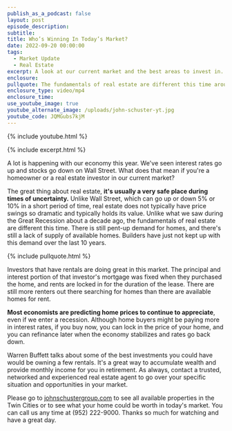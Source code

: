 ```yaml
---
publish_as_a_podcast: false
layout: post
episode_description:
subtitle:
title: Who’s Winning In Today’s Market?
date: 2022-09-20 00:00:00
tags:
  - Market Update
  - Real Estate
excerpt: A look at our current market and the best areas to invest in.
enclosure:
pullquote: The fundamentals of real estate are different this time around.
enclosure_type: video/mp4
enclosure_time:
use_youtube_image: true
youtube_alternate_image: /uploads/john-schuster-yt.jpg
youtube_code: JQMGubs7kjM
---
```

{% include youtube.html %}

{% include excerpt.html %}

A lot is happening with our economy this year. We've seen interest rates go up and stocks go down on Wall Street. What does that mean if you're a homeowner or a real estate investor in our current market?&nbsp;

The great thing about real estate, **it's usually a very safe place during times of uncertainty.** Unlike Wall Street, which can go up or down 5% or 10% in a short period of time, real estate does not typically have price swings so dramatic and typically holds its value. Unlike what we saw during the Great Recession about a decade ago, the fundamentals of real estate are different this time. There is still pent-up demand for homes, and there's still a lack of supply of available homes. Builders have just not kept up with this demand over the last 10 years.&nbsp;

{% include pullquote.html %}

Investors that have rentals are doing great in this market. The principal and interest portion of that investor's mortgage was fixed when they purchased the home, and rents are locked in for the duration of the lease. There are still more renters out there searching for homes than there are available homes for rent.

**Most economists are predicting home prices to continue to appreciate**, even if we enter a recession. Although home buyers might be paying more in interest rates, if you buy now, you can lock in the price of your home, and you can refinance later when the economy stabilizes and rates go back down.&nbsp;

Warren Buffett talks about some of the best investments you could have would be owning a few rentals. It's a great way to accumulate wealth and provide monthly income for you in retirement. As always, contact a trusted, networked and experienced real estate agent to go over your specific situation and opportunities in your market.&nbsp;

Please go to [johnschustergroup.com](http://johnschustergroup.com) to see all available properties in the Twin Cities or to see what your home could be worth in today's market. You can call us any time at (952) 222-9000. Thanks so much for watching and have a great day.